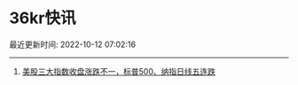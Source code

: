 # 36kr快讯

最近更新时间: 2022-10-12 07:02:16

--- 
1. [美股三大指数收盘涨跌不一，标普500、纳指日线五连跌](https://36kr.com/newsflashes/1953910475233155) 
